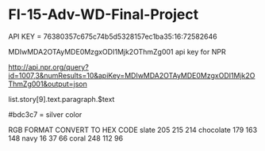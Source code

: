 # FI-15-Adv-WD-Final-Project
API KEY  = 76380357c675c74b5d5328157ec1ba35:16:72582646


MDIwMDA2OTAyMDE0MzgxODI1Mjk2OThmZg001 api key for NPR

http://api.npr.org/query?id=1007,3&numResults=10&apiKey=MDIwMDA2OTAyMDE0MzgxODI1Mjk2OThmZg001&output=json

list.story[9].text.paragraph.$text

#bdc3c7 = silver color

RGB FORMAT CONVERT TO HEX CODE
slate 205 215 214
chocolate 179 163 148
navy 16 37 66
coral 248 112 96